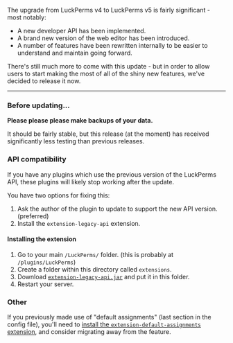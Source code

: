 The upgrade from LuckPerms v4 to LuckPerms v5 is fairly significant - most notably:

* A new developer API has been implemented.
* A brand new version of the web editor has been introduced.
* A number of features have been rewritten internally to be easier to understand and maintain going forward.

There's still much more to come with this update - but in order to allow users to start making the most of all of the shiny new features, we've decided to release it now.

___

### Before updating...
**Please please please make backups of your data.**

It should be fairly stable, but this release (at the moment) has received significantly less testing than previous releases.

### API compatibility

If you have any plugins which use the previous version of the LuckPerms API, these plugins will likely stop working after the update.

You have two options for fixing this:

1. Ask the author of the plugin to update to support the new API version. (preferred)
2. Install the `extension-legacy-api` extension.

#### Installing the extension
1. Go to your main `/LuckPerms/` folder. (this is probably at `/plugins/LuckPerms`)
2. Create a folder within this directory called `extensions`.
3. Download [`extension-legacy-api.jar`](https://ci.lucko.me/job/extension-legacy-api/lastSuccessfulBuild/artifact/build/libs/extension-legacy-api-1.0.0.jar) and put it in this folder.
4. Restart your server.

### Other

If you previously made use of "default assignments" (last section in the config file), you'll need to [install the `extension-default-assignments` extension](https://github.com/lucko/LuckPerms/wiki/Extensions), and consider migrating away from the feature.
